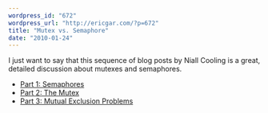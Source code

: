 ```yaml
---
wordpress_id: "672"
wordpress_url: "http://ericgar.com/?p=672"
title: "Mutex vs. Semaphore"
date: "2010-01-24"
---
```

I just want to say that this sequence of blog posts by Niall Cooling is a great, detailed discussion about mutexes and semaphores. 

<ul>
<li><a href="http://www.feabhas.com/blog/2009/09/mutex-vs-semaphores-part-1-semaphores.html">Part 1: Semaphores</a></li>
<li><a href="http://www.feabhas.com/blog/2009/09/mutex-vs-semaphores-part-2-mutex.html">Part 2: The Mutex</a></li>
<li><a href="http://www.feabhas.com/blog/2009/10/mutex-vs-semaphores-part-3-final-part.html">Part 3: Mutual Exclusion Problems</a></li>
</ul>
